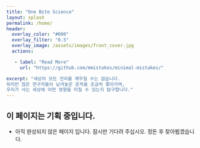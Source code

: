 ```yaml
---
title: "One Bite Science"
layout: splash
permalink: /home/
header:
  overlay_color: "#000"
  overlay_filter: "0.5"
  overlay_image: /assets/images/front_cover.jpg
  actions:

   - label: "Read More"
     url: "https://github.com/mmistakes/minimal-mistakes/"

excerpt: "세상의 모든 진리를 깨우칠 수는 없습니다. 
하지만 많은 연구자들이 남겨놓은 흔적을 조금씩 쫓아가며, 
우리가 사는 세상에 어떤 영향을 미칠 수 있는지 탐구합니다."
---
```




## 이 페이지는 기획 중입니다. 

- 아직 완성되지 않은 페이지 입니다. 잠시만 기다려 주십시오. 정돈 후 찾아뵙겠습니다.
